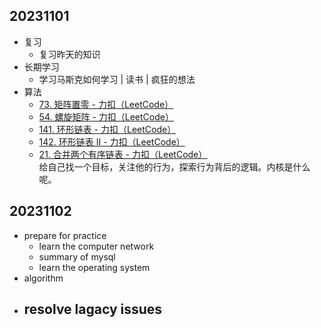 ## 20231101

- 复习
	- 复习昨天的知识
- 长期学习
	- 学习马斯克如何学习 | 读书 | 疯狂的想法
- 算法
	- [73. 矩阵置零 - 力扣（LeetCode）](https://leetcode.cn/problems/set-matrix-zeroes/description/?envType=study-plan-v2&envId=top-100-liked)
	- [54. 螺旋矩阵 - 力扣（LeetCode）](https://leetcode.cn/problems/spiral-matrix/description/?envType=study-plan-v2&envId=top-100-liked)
	- [141. 环形链表 - 力扣（LeetCode）](https://leetcode.cn/problems/linked-list-cycle/description/?envType=study-plan-v2&envId=top-100-liked)  
	- [142. 环形链表 II - 力扣（LeetCode）](https://leetcode.cn/problems/linked-list-cycle-ii/description/?envType=study-plan-v2&envId=top-100-liked)  
	- [21. 合并两个有序链表 - 力扣（LeetCode）](https://leetcode.cn/problems/merge-two-sorted-lists/description/?envType=study-plan-v2&envId=top-100-liked)  
给自己找一个目标，关注他的行为，探索行为背后的逻辑。内核是什么呢。

## 20231102

- prepare for practice
	- learn the computer network
	- summary of mysql
	- learn the operating system
- algorithm
- resolve lagacy issues
	- 